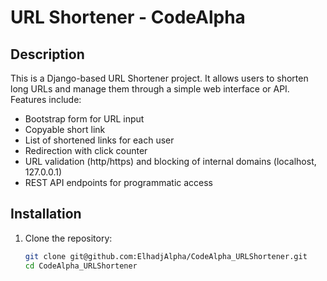 # URL Shortener - CodeAlpha

## Description
This is a Django-based URL Shortener project. It allows users to shorten long URLs and manage them through a simple web interface or API. Features include:

- Bootstrap form for URL input
- Copyable short link
- List of shortened links for each user
- Redirection with click counter
- URL validation (http/https) and blocking of internal domains (localhost, 127.0.0.1)
- REST API endpoints for programmatic access

## Installation
1. Clone the repository:
   ```bash
   git clone git@github.com:ElhadjAlpha/CodeAlpha_URLShortener.git
   cd CodeAlpha_URLShortener
